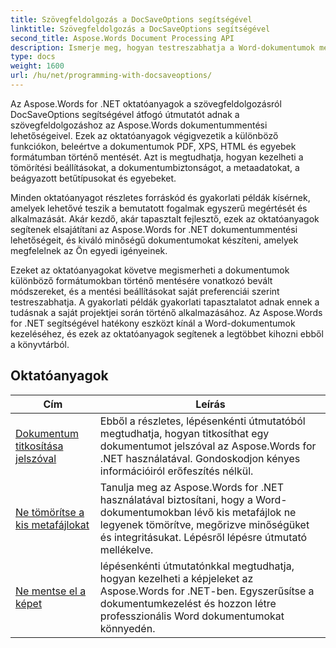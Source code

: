```yaml
---
title: Szövegfeldolgozás a DocSaveOptions segítségével
linktitle: Szövegfeldolgozás a DocSaveOptions segítségével
second_title: Aspose.Words Document Processing API
description: Ismerje meg, hogyan testreszabhatja a Word-dokumentumok mentési beállításait az Aspose.Words for .NET használatával. Az oktatóanyagok végigvezetik a különféle rendelkezésre álló lehetőségeken, mint például a fájlformátum, a tömörítés, a jelszavas védelem.
type: docs
weight: 1600
url: /hu/net/programming-with-docsaveoptions/
---
```

Az Aspose.Words for .NET oktatóanyagok a szövegfeldolgozásról DocSaveOptions segítségével átfogó útmutatót adnak a szövegfeldolgozáshoz az Aspose.Words dokumentummentési lehetőségeivel. Ezek az oktatóanyagok végigvezetik a különböző funkciókon, beleértve a dokumentumok PDF, XPS, HTML és egyebek formátumban történő mentését. Azt is megtudhatja, hogyan kezelheti a tömörítési beállításokat, a dokumentumbiztonságot, a metaadatokat, a beágyazott betűtípusokat és egyebeket.

Minden oktatóanyagot részletes forráskód és gyakorlati példák kísérnek, amelyek lehetővé teszik a bemutatott fogalmak egyszerű megértését és alkalmazását. Akár kezdő, akár tapasztalt fejlesztő, ezek az oktatóanyagok segítenek elsajátítani az Aspose.Words for .NET dokumentummentési lehetőségeit, és kiváló minőségű dokumentumokat készíteni, amelyek megfelelnek az Ön egyedi igényeinek.

Ezeket az oktatóanyagokat követve megismerheti a dokumentumok különböző formátumokban történő mentésére vonatkozó bevált módszereket, és a mentési beállításokat saját preferenciái szerint testreszabhatja. A gyakorlati példák gyakorlati tapasztalatot adnak ennek a tudásnak a saját projektjei során történő alkalmazásához. Az Aspose.Words for .NET segítségével hatékony eszközt kínál a Word-dokumentumok kezeléséhez, és ezek az oktatóanyagok segítenek a legtöbbet kihozni ebből a könyvtárból.

 ## Oktatóanyagok
| Cím | Leírás |
| --- | --- |
| [Dokumentum titkosítása jelszóval](./encrypt-document-with-password/) | Ebből a részletes, lépésenkénti útmutatóból megtudhatja, hogyan titkosíthat egy dokumentumot jelszóval az Aspose.Words for .NET használatával. Gondoskodjon kényes információiról erőfeszítés nélkül. |
| [Ne tömörítse a kis metafájlokat](./do-not-compress-small-metafiles/) | Tanulja meg az Aspose.Words for .NET használatával biztosítani, hogy a Word-dokumentumokban lévő kis metafájlok ne legyenek tömörítve, megőrizve minőségüket és integritásukat. Lépésről lépésre útmutató mellékelve. |
| [Ne mentse el a képet](./do-not-save-picture-bullet/) | lépésenkénti útmutatónkkal megtudhatja, hogyan kezelheti a képjeleket az Aspose.Words for .NET-ben. Egyszerűsítse a dokumentumkezelést és hozzon létre professzionális Word dokumentumokat könnyedén. |